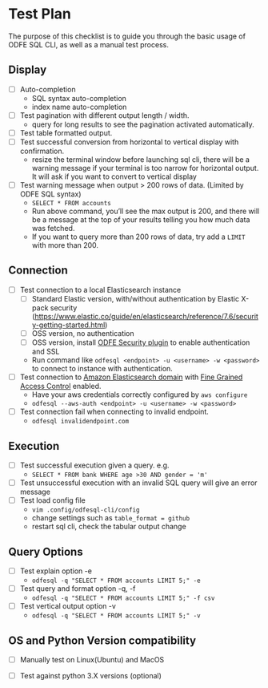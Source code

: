 # Test Plan
 The purpose of this checklist is to guide you through the basic usage of ODFE SQL CLI, as well as a manual test process. 
 
 
## Display

* [ ] Auto-completion
    * SQL syntax auto-completion
    * index name auto-completion
* [ ] Test pagination with different output length / width. 
    * query for long results to see the pagination activated automatically.
* [ ] Test table formatted output.
* [ ] Test successful conversion from horizontal to vertical display with confirmation. 
    * resize the terminal window before launching sql cli, there will be a warning message if your terminal is too narrow for horizontal output. It will ask if you want to convert to vertical display
* [ ] Test warning message when output > 200 rows of data. (Limited by ODFE SQL syntax)
    * `SELECT * FROM accounts`
    * Run above command, you’ll see the max output is 200, and there will be a message at the top of your results telling you how much data was fetched.
    * If you want to query more than 200 rows of data, try add a `LIMIT` with more than 200.


## Connection

* [ ] Test connection to a local Elasticsearch instance
    * [ ] Standard Elastic version, with/without authentication by Elastic X-pack security (https://www.elastic.co/guide/en/elasticsearch/reference/7.6/security-getting-started.html)
    * [ ] OSS version, no authentication
    * [ ] OSS version, install [ODFE Security plugin](https://opendistro.github.io/for-elasticsearch-docs/docs/install/plugins/) to enable authentication and SSL
    * Run command like `odfesql <endpoint> -u <username> -w <password>` to connect to instance with authentication.
* [ ] Test connection to [Amazon Elasticsearch domain](https://docs.aws.amazon.com/elasticsearch-service/latest/developerguide/es-gsg.html) with
[Fine Grained Access Control](https://docs.aws.amazon.com/elasticsearch-service/latest/developerguide/fgac.html) enabled. 
    * Have your aws credentials correctly configured by `aws configure`
    * `odfesql --aws-auth <endpoint> -u <username> -w <password>`
* [ ] Test connection fail when connecting to invalid endpoint. 
    * `odfesql invalidendpoint.com`


## Execution

* [ ] Test successful execution given a query. e.g.
    *  `SELECT * FROM bank WHERE age >30 AND gender = 'm'` 
* [ ] Test unsuccessful execution with an invalid SQL query will give an error message
* [ ] Test load config file 
    * `vim .config/odfesql-cli/config`
    * change settings such as `table_format = github`
    * restart sql cli, check the tabular output change


## Query Options

* [ ] Test explain option -e
    * `odfesql -q "SELECT * FROM accounts LIMIT 5;" -e`
* [ ] Test query and format option -q, -f
    * `odfesql -q "SELECT * FROM accounts LIMIT 5;" -f csv`
* [ ] Test vertical output option -v
    * `odfesql -q "SELECT * FROM accounts LIMIT 5;" -v`

## OS and Python Version compatibility

* [ ] Manually test on Linux(Ubuntu) and MacOS
* [ ] Test against python 3.X versions (optional)


